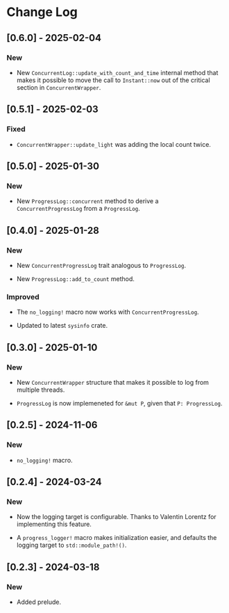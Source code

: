 # Change Log

## [0.6.0] - 2025-02-04

### New

* New `ConcurrentLog::update_with_count_and_time` internal method that makes it
  possible to move the call to `Instant::now` out of the critical section
  in `ConcurrentWrapper`.

## [0.5.1] - 2025-02-03

### Fixed

* `ConcurrentWrapper::update_light` was adding the local count twice.

## [0.5.0] - 2025-01-30

### New

* New `ProgressLog::concurrent` method to derive a `ConcurrentProgressLog` from
  a `ProgressLog`.

## [0.4.0] - 2025-01-28

### New

* New `ConcurrentProgressLog` trait analogous to `ProgressLog`.

* New `ProgressLog::add_to_count` method.

### Improved

* The `no_logging!` macro now works with `ConcurrentProgressLog`.

* Updated to latest `sysinfo` crate.

## [0.3.0] - 2025-01-10

### New

* New `ConcurrentWrapper` structure that makes it possible to
  log from multiple threads.

* `ProgressLog` is now implemeneted for `&mut P`, given that
  `P: ProgressLog`.

## [0.2.5] - 2024-11-06

### New

* `no_logging!` macro.

## [0.2.4] - 2024-03-24

### New

* Now the logging target is configurable. Thanks to Valentin
  Lorentz for implementing this feature.

* A `progress_logger!` macro makes initialization easier, and defaults
  the logging target to `std::module_path!()`.

## [0.2.3] - 2024-03-18

### New

* Added prelude.
